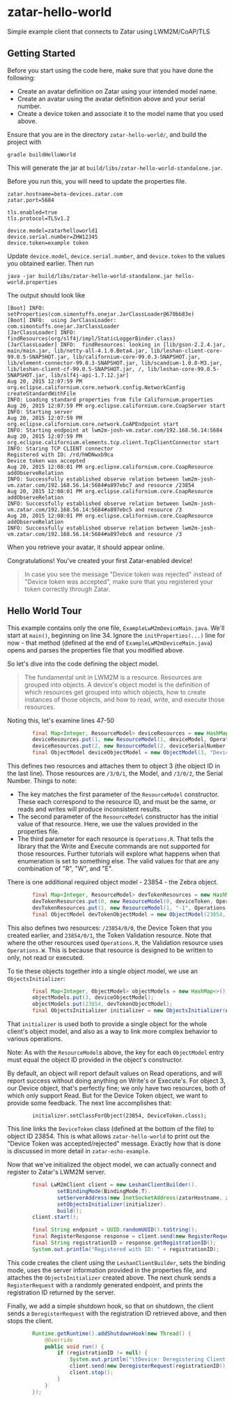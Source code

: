 # zatar-hello-world
Simple example client that connects to Zatar using LWM2M/CoAP/TLS

## Getting Started
Before you start using the code here, make sure that you have done the following:
* Create an avatar definition on Zatar using your intended model name.
* Create an avatar using the avatar definition above and your serial number.
* Create a device token and associate it to the model name that you used above.

Ensure that you are in the directory ```zatar-hello-world/```, and build the project with

```
gradle buildHelloWorld
```

This will generate the jar at ```build/libs/zatar-hello-world-standalone.jar```.

Before you run this, you will need to update the properties file.
```
zatar.hostname=beta-devices.zatar.com
zatar.port=5684

tls.enabled=true
tls.protocol=TLSv1.2

device.model=zatarhelloworld1
device.serial.number=ZHW12345
device.token=example token
```

Update ```device.model```, ```device.serial.number```, and ```device.token``` to the values you obtained earlier. Then run
```
java -jar build/libs/zatar-hello-world-standalone.jar hello-world.properties
```

The output should look like
```
[Boot] INFO:  setProperties(com.simontuffs.onejar.JarClassLoader@670bb83e)
[Boot] INFO:  using JarClassLoader: com.simontuffs.onejar.JarClassLoader
[JarClassLoader] INFO:  findResources(org/slf4j/impl/StaticLoggerBinder.class)
[JarClassLoader] INFO:  findResources: looking in [lib/gson-2.2.4.jar, main/main.jar, lib/netty-all-4.1.0.Beta4.jar, lib/leshan-client-core-99.0.5-SNAPSHOT.jar, lib/californium-core-99.0.3-SNAPSHOT.jar, lib/element-connector-99.0.3-SNAPSHOT.jar, lib/scandium-1.0.0-M3.jar, lib/leshan-client-cf-99.0.5-SNAPSHOT.jar, /, lib/leshan-core-99.0.5-SNAPSHOT.jar, lib/slf4j-api-1.7.12.jar]
Aug 20, 2015 12:07:59 PM org.eclipse.californium.core.network.config.NetworkConfig createStandardWithFile
INFO: Loading standard properties from file Californium.properties
Aug 20, 2015 12:07:59 PM org.eclipse.californium.core.CoapServer start
INFO: Starting server
Aug 20, 2015 12:07:59 PM org.eclipse.californium.core.network.CoAPEndpoint start
INFO: Starting endpoint at lwm2m-josh-vm.zatar.com/192.168.56.14:5684
Aug 20, 2015 12:07:59 PM org.eclipse.californium.elements.tcp.client.TcpClientConnector start
INFO: Staring TCP CLIENT connector
Registered with ID: /rd/hWDNwxb9ca
Device token was accepted
Aug 20, 2015 12:08:01 PM org.eclipse.californium.core.CoapResource addObserveRelation
INFO: Successfully established observe relation between lwm2m-josh-vm.zatar.com/192.168.56.14:5684#a897ebc7 and resource /23854
Aug 20, 2015 12:08:01 PM org.eclipse.californium.core.CoapResource addObserveRelation
INFO: Successfully established observe relation between lwm2m-josh-vm.zatar.com/192.168.56.14:5684#a897ebc5 and resource /3
Aug 20, 2015 12:08:01 PM org.eclipse.californium.core.CoapResource addObserveRelation
INFO: Successfully established observe relation between lwm2m-josh-vm.zatar.com/192.168.56.14:5684#a897ebc6 and resource /3
```

When you retrieve your avatar, it should appear online.

Congratulations! You've created your first Zatar-enabled device!

> In case you see the message "Device token was rejected" instead of "Device token was accepted", make sure that you registered your token correctly through Zatar.

## Hello World Tour

This example contains only the one file, ```ExampleLwM2mDeviceMain.java```. We'll start at ```main()```, beginning on line 34. Ignore the ```initProperties(...)``` line for now - that method (defined at the end of ```ExampleLwM2mDeviceMain.java```) opens and parses the properties file that you modified above.

So let's dive into the code defining the object model.

> The fundamental unit in LWM2M is a resource. Resources are grouped into objects. A device's object model is the definition of which resources get grouped into which objects, how to create instances of those objects, and how to read, write, and execute those resources.

Noting this, let's examine lines 47-50
```java
		final Map<Integer, ResourceModel> deviceResources = new HashMap<Integer, ResourceModel>();
		deviceResources.put(1, new ResourceModel(1, deviceModel, Operations.R, false, false, Type.STRING, "", "", ""));
		deviceResources.put(2, new ResourceModel(2, deviceSerialNumber, Operations.R, false, false, Type.STRING, "", "", ""));
		final ObjectModel deviceObjectModel = new ObjectModel(3, "Device", "", false, true, deviceResources);
```

This defines two resources and attaches them to object 3 (the object ID in the last line). Those resources are ```/3/0/1```, the Model, and ```/3/0/2```, the Serial Number. Things to note:
* The key matches the first parameter of the ```ResourceModel``` constructor. These each correspond to the resource ID, and must be the same, or reads and writes will produce inconsistent results.
* The second parameter of the ```ResourceModel``` constructor has the initial value of that resource. Here, we use the values provided in the properties file.
* The third parameter for each resource is ```Operations.R```. That tells the library that the Write and Execute commands are not supported for those resources. Further tutorials will explore what happens when that enumeration is set to something else. The valid values for that are any combination of "R", "W", and "E".

There is one additional required object model - 23854 - the Zebra object.
```java
		final Map<Integer, ResourceModel> devTokenResources = new HashMap<Integer, ResourceModel>();
		devTokenResources.put(0, new ResourceModel(0, deviceToken, Operations.R, false, false, Type.STRING, "", "", ""));
		devTokenResources.put(1, new ResourceModel(1, "-1", Operations.W, false, false, Type.INTEGER, "", "", ""));
		final ObjectModel devTokenObjectModel = new ObjectModel(23854, "Zatar Device Token", "", false, true, devTokenResources);
```

This also defines two resources: ```/23854/0/0```, the Device Token that you created earlier, and ```23854/0/1```, the Token Validation resource. Note that where the other resources used ```Operations.R```, the Validation resource uses ```Operations.W```. This is because that resource is designed to be written to only, not read or executed.

To tie these objects together into a single object model, we use an ```ObjectsInitializer```:
```java
		final Map<Integer, ObjectModel> objectModels = new HashMap<>();
		objectModels.put(3, deviceObjectModel);
		objectModels.put(23854, devTokenObjectModel);
		final ObjectsInitializer initializer = new ObjectsInitializer(new LwM2mModel(objectModels));
```

That ```initializer``` is used both to provide a single object for the whole client's object model, and also as a way to link more complex behavior to various operations.

Note: As with the ```ResourceModel```s above, the key for each ```ObjectModel``` entry must equal the object ID provided in the object's constructor.

By default, an object will report default values on Read operations, and will report success without doing anything on Write's or Execute's. For object 3, our Device object, that's perfectly fine; we only have two resources, both of which only support Read. But for the Device Token object, we want to provide some feedback. The next line accomplishes that:
```
		initializer.setClassForObject(23854, DeviceToken.class);
```

This line links the ```DeviceToken``` class (defined at the bottom of the file) to object ID 23854. This is what allows ```zatar-hello-world``` to print out the "Device Token was accepted/rejected" message. Exactly how that is done is discussed in more detail in ```zatar-echo-example```.

Now that we've initialized the object model, we can actually connect and register to Zatar's LWM2M server.
```java
		final LwM2mClient client = new LeshanClientBuilder().
				setBindingMode(BindingMode.T).
				setServerAddress(new InetSocketAddress(zatarHostname, zatarPort)).
				setObjectsInitializer(initializer).
				build();
		client.start();

		final String endpoint = UUID.randomUUID().toString();
		final RegisterResponse response = client.send(new RegisterRequest(endpoint));
		final String registrationID = response.getRegistrationID();
		System.out.println("Registered with ID: " + registrationID);
```

This code creates the client using the ```LeshanClientBuilder```, sets the binding mode, uses the server information provided in the properties file, and attaches the ```ObjectsInitializer``` created above. The next chunk sends a ```RegisterRequest``` with a randomly generated endpoint, and prints the registration ID returned by the server.

Finally, we add a simple shutdown hook, so that on shutdown, the client sends a ```DeregisterRequest``` with the registration ID retrieved above, and then stops the client.
```java
		Runtime.getRuntime().addShutdownHook(new Thread() {
			@Override
			public void run() {
				if (registrationID != null) {
					System.out.println("\tDevice: Deregistering Client '" + registrationID + "'");
					client.send(new DeregisterRequest(registrationID));
					client.stop();
				}
			}
		});
```
